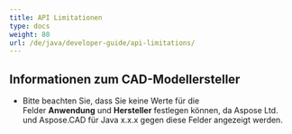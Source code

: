 ```yaml
---
title: API Limitationen
type: docs
weight: 80
url: /de/java/developer-guide/api-limitations/
---
```


## **Informationen zum CAD-Modellersteller**
- Bitte beachten Sie, dass Sie keine Werte für die Felder **Anwendung** und **Hersteller** festlegen können, da Aspose Ltd. und Aspose.CAD für Java x.x.x gegen diese Felder angezeigt werden.

